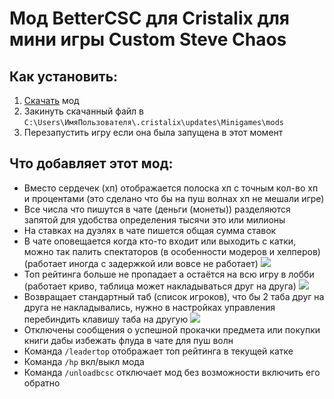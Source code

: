 # Мод BetterCSC для Cristalix для мини игры Custom Steve Chaos
    
## Как установить:
1. [Скачать](https://github.com/FrinChez/BetterCSC/blob/main/bettercsc-main/build/BetterCSC.jar) мод
2. Закинуть скачанный файл в `C:\Users\ИмяПользователя\.cristalix\updates\Minigames\mods`
3. Перезапустить игру если она была запущена в этот момент
    
## Что добавляет этот мод:
- Вместо сердечек (хп) отображается полоска хп с точным кол-во хп и процентами (это сделано что бы на пуш волнах хп не мешали игре)
- Все числа что пишутся в чате (деньги (монеты)) разделяются запятой для удобства определения тысячи это или милионы
- На ставках на дуэлях в чате пишется общая сумма ставок
- В чате оповещается когда кто-то входит или выходить с катки, можно так палить спектаторов (в особенности модеров и хелперов) (работает иногда с задержкой или вовсе не работает)
![](https://i.imgur.com/lq9FHWi.png)
- Топ рейтинга больше не пропадает а остаётся на всю игру в лобби (работает криво, таблица может накладываться друг на друга)
![](https://i.imgur.com/tTzkKuy.png)
- Возвращает стандартный таб (список игроков), что бы 2 таба друг на друга не накладывались, нужно в настройках управления перебиндить клавишу таба на другую
![](https://i.imgur.com/U1m7u70.png)
- Отключены сообщения о успешной прокачки предмета или покупки книги дабы избежать флуда в чате для пуш волн
- Команда `/leadertop` отображает топ рейтинга в текущей катке
- Команда `/hp` вкл/выкл мода
- Команда `/unloadbcsc` отключает мод без возможности включить его обратно
